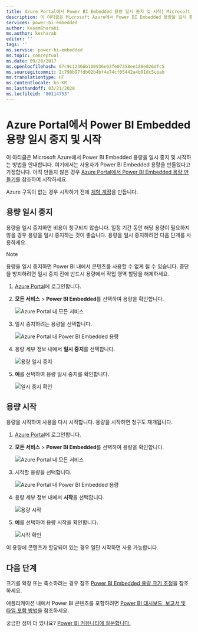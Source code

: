 ```yaml
---
title: Azure Portal에서 Power BI Embedded 용량 일시 중지 및 시작| Microsoft Docs
description: 이 아티클은 Microsoft Azure에서 Power BI Embedded 용량을 일시 중지 및 시작하는 방법을 안내합니다.
services: power-bi-embedded
author: KesemSharabi
ms.author: kesharab
editor: ''
tags: ''
ms.service: power-bi-embedded
ms.topic: conceptual
ms.date: 09/28/2017
ms.openlocfilehash: 07c9c12366b100936e03fe07358ee180e026dfc5
ms.sourcegitcommit: 2c798b97fdb02b4bf4e74cf05442a4b01dc5cbab
ms.translationtype: HT
ms.contentlocale: ko-KR
ms.lasthandoff: 03/21/2020
ms.locfileid: "80114753"
---
```

# <a name="pause-and-start-your-power-bi-embedded-capacity-in-the-azure-portal"></a>Azure Portal에서 Power BI Embedded 용량 일시 중지 및 시작

이 아티클은 Microsoft Azure에서 Power BI Embedded 용량을 일시 중지 및 시작하는 방법을 안내합니다. 여기에서는 사용자가 Power BI Embedded 용량을 만들었다고 가정합니다. 아직 만들지 않은 경우 [Azure Portal에서 Power BI Embedded 용량 만들기](azure-pbie-create-capacity.md)를 참조하여 시작하세요.

Azure 구독이 없는 경우 시작하기 전에 [체험 계정](https://azure.microsoft.com/free/)을 만듭니다.

## <a name="pause-your-capacity"></a>용량 일시 중지

용량을 일시 중지하면 비용이 청구되지 않습니다. 일정 기간 동안 해당 용량이 필요하지 않을 경우 용량을 일시 중지하는 것이 좋습니다. 용량을 일시 중지하려면 다음 단계를 사용하세요.

> [!NOTE]
> 용량을 일시 중지하면 Power BI 내에서 콘텐츠를 사용할 수 없게 될 수 있습니다. 중단을 방지하려면 일시 중지 전에 반드시 용량에서 작업 영역 할당을 해제하세요.

1. [Azure Portal](https://portal.azure.com/)에 로그인합니다.

2. **모든 서비스** > **Power BI Embedded**를 선택하여 용량을 확인합니다.

    ![Azure Portal 내 모든 서비스](media/azure-pbie-pause-start/azure-portal-more-services.png)

3. 일시 중지하려는 용량을 선택합니다.

    ![Azure Portal 내 Power BI Embedded 용량](media/azure-pbie-pause-start/azure-portal-capacity-list.png)

4. 용량 세부 정보 내에서 **일시 중지**를 선택합니다.

    ![용량 일시 중지](media/azure-pbie-pause-start/azure-portal-pause-capacity.png)

5. **예**를 선택하여 용량 일시 중지를 확인합니다.

    ![일시 중지 확인](media/azure-pbie-pause-start/azure-portal-confirm-pause.png)

## <a name="start-your-capacity"></a>용량 시작

용량을 시작하여 사용을 다시 시작합니다. 용량을 시작하면 청구도 재개됩니다.

1. [Azure Portal](https://portal.azure.com/)에 로그인합니다.

2. **모든 서비스** > **Power BI Embedded**를 선택하여 용량을 확인합니다.

    ![Azure Portal 내 모든 서비스](media/azure-pbie-pause-start/azure-portal-more-services.png)

3. 시작할 용량을 선택합니다.

    ![Azure Portal 내 Power BI Embedded 용량](media/azure-pbie-pause-start/azure-portal-capacity-list.png)

4. 용량 세부 정보 내에서 **시작**을 선택합니다.

    ![용량 시작](media/azure-pbie-pause-start/azure-portal-start-capacity.png)

5. **예**를 선택하여 용량 시작을 확인합니다.

    ![시작 확인](media/azure-pbie-pause-start/azure-portal-confirm-start.png)

이 용량에 콘텐츠가 할당되어 있는 경우 일단 시작하면 사용 가능합니다.

## <a name="next-steps"></a>다음 단계

크기를 확장 또는 축소하려는 경우 참조 [Power BI Embedded 용량 크기 조정](azure-pbie-scale-capacity.md)을 참조하세요.

애플리케이션 내에서 Power BI 콘텐츠를 포함하려면 [Power BI 대시보드, 보고서 및 타일 포함 방법](https://powerbi.microsoft.com/documentation/powerbi-developer-embedding-content/)을 참조하세요.

궁금한 점이 더 있나요? [Power BI 커뮤니티에 질문합니다.](https://community.powerbi.com/)